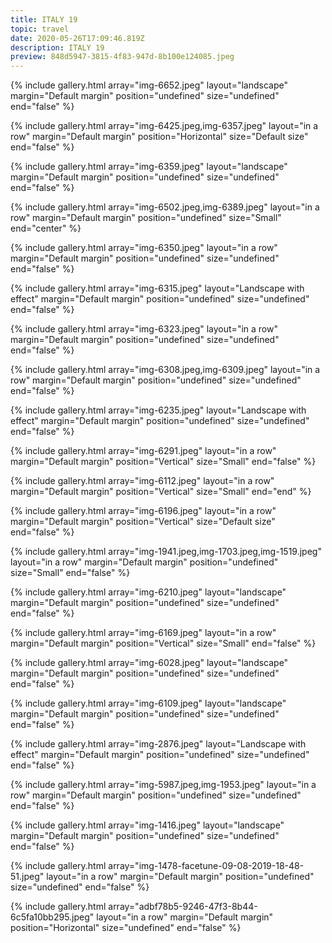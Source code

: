 ```yaml
---
title: ITALY 19
topic: travel
date: 2020-05-26T17:09:46.819Z
description: ITALY 19
preview: 848d5947-3815-4f83-947d-8b100e124085.jpeg
---
```

{% include gallery.html array="img-6652.jpeg" layout="landscape" margin="Default margin" position="undefined" size="undefined" end="false" %}

{% include gallery.html array="img-6425.jpeg,img-6357.jpeg" layout="in a row" margin="Default margin" position="Horizontal" size="Default size" end="false" %}

{% include gallery.html array="img-6359.jpeg" layout="landscape" margin="Default margin" position="undefined" size="undefined" end="false" %}

{% include gallery.html array="img-6502.jpeg,img-6389.jpeg" layout="in a row" margin="Default margin" position="undefined" size="Small" end="center" %}

{% include gallery.html array="img-6350.jpeg" layout="in a row" margin="Default margin" position="undefined" size="undefined" end="false" %}

{% include gallery.html array="img-6315.jpeg" layout="Landscape with effect" margin="Default margin" position="undefined" size="undefined" end="false" %}

{% include gallery.html array="img-6323.jpeg" layout="in a row" margin="Default margin" position="undefined" size="undefined" end="false" %}

{% include gallery.html array="img-6308.jpeg,img-6309.jpeg" layout="in a row" margin="Default margin" position="undefined" size="undefined" end="false" %}

{% include gallery.html array="img-6235.jpeg" layout="Landscape with effect" margin="Default margin" position="undefined" size="undefined" end="false" %}

{% include gallery.html array="img-6291.jpeg" layout="in a row" margin="Default margin" position="Vertical" size="Small" end="false" %}

{% include gallery.html array="img-6112.jpeg" layout="in a row" margin="Default margin" position="Vertical" size="Small" end="end" %}

{% include gallery.html array="img-6196.jpeg" layout="in a row" margin="Default margin" position="Vertical" size="Default size" end="false" %}

{% include gallery.html array="img-1941.jpeg,img-1703.jpeg,img-1519.jpeg" layout="in a row" margin="Default margin" position="undefined" size="Small" end="false" %}

{% include gallery.html array="img-6210.jpeg" layout="landscape" margin="Default margin" position="undefined" size="undefined" end="false" %}

{% include gallery.html array="img-6169.jpeg" layout="in a row" margin="Default margin" position="Vertical" size="Small" end="false" %}

{% include gallery.html array="img-6028.jpeg" layout="landscape" margin="Default margin" position="undefined" size="undefined" end="false" %}

{% include gallery.html array="img-6109.jpeg" layout="landscape" margin="Default margin" position="undefined" size="undefined" end="false" %}

{% include gallery.html array="img-2876.jpeg" layout="Landscape with effect" margin="Default margin" position="undefined" size="undefined" end="false" %}

{% include gallery.html array="img-5987.jpeg,img-1953.jpeg" layout="in a row" margin="Default margin" position="undefined" size="undefined" end="false" %}

{% include gallery.html array="img-1416.jpeg" layout="landscape" margin="Default margin" position="undefined" size="undefined" end="false" %}

{% include gallery.html array="img-1478-facetune-09-08-2019-18-48-51.jpeg" layout="in a row" margin="Default margin" position="undefined" size="undefined" end="false" %}

{% include gallery.html array="adbf78b5-9246-47f3-8b44-6c5fa10bb295.jpeg" layout="in a row" margin="Default margin" position="Horizontal" size="undefined" end="false" %}